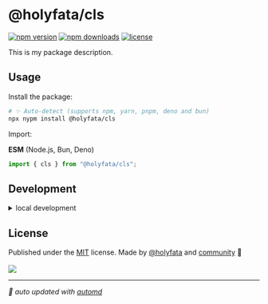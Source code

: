 # @holyfata/cls

<!-- automd:badges license -->

[![npm version](https://img.shields.io/npm/v/@holyfata/cls)](https://npmjs.com/package/@holyfata/cls)
[![npm downloads](https://img.shields.io/npm/dm/@holyfata/cls)](https://npm.chart.dev/@holyfata/cls)
[![license](https://img.shields.io/github/license/holyfata-circles/cls)](https://github.com/holyfata-circles/cls/blob/main/LICENSE)

<!-- /automd -->

This is my package description.

## Usage

Install the package:

```sh
# ✨ Auto-detect (supports npm, yarn, pnpm, deno and bun)
npx nypm install @holyfata/cls
```

Import:

<!-- automd:jsimport src=./src/index.ts -->

**ESM** (Node.js, Bun, Deno)

```js
import { cls } from "@holyfata/cls";
```

<!-- /automd -->

## Development

<details>

<summary>local development</summary>

- Clone this repository
- Install latest LTS version of [Node.js](https://nodejs.org/en/)
- Install dependencies using `bun install`
- Run interactive tests using `bun run dev`

</details>

## License

<!-- automd:contributors author=holyfata license=MIT -->

Published under the [MIT](https://github.com/holyfata-circles/cls/blob/main/LICENSE) license.
Made by [@holyfata](https://github.com/holyfata) and [community](https://github.com/holyfata-circles/cls/graphs/contributors) 💛
<br><br>
<a href="https://github.com/holyfata-circles/cls/graphs/contributors">
<img src="https://contrib.rocks/image?repo=holyfata-circles/cls" />
</a>

<!-- /automd -->

<!-- automd:with-automd -->

---

_🤖 auto updated with [automd](https://automd.unjs.io)_

<!-- /automd -->
